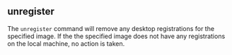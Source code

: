 ## unregister

The `unregister` command will remove any desktop registrations for the specified image. If the the specified image does not have any registrations on the local machine, no action is taken. 